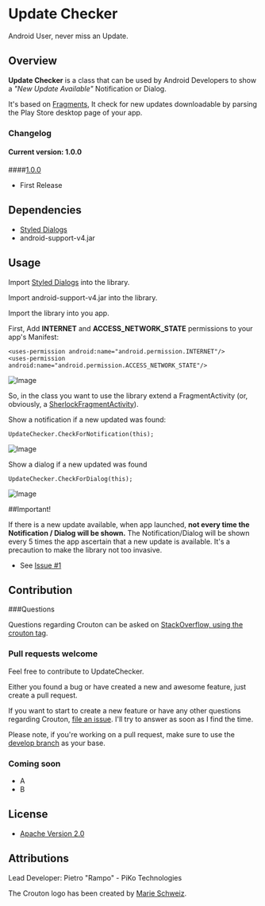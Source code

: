 # Update Checker

Android User, never miss an Update.

## Overview

**Update Checker** is a class that can be used by Android Developers to show a *"New Update Available"* Notification or Dialog. 

It's based on  [Fragments](http://developer.android.com/guide/components/fragments.html), It check for new updates downloadable by parsing the Play Store desktop page of your app.

### Changelog
#### Current version: 1.0.0

####[1.0.0](https://github.com/keyboardsurfer/Crouton/tree/1.8)

- First Release

## Dependencies
- [Styled Dialogs](https://github.com/inmite/android-styled-dialogs)
- android-support-v4.jar

## Usage

Import [Styled Dialogs](https://github.com/inmite/android-styled-dialogs) into the library.

Import android-support-v4.jar into the library.

Import the library into you app.

First, Add **INTERNET** and **ACCESS_NETWORK_STATE** permissions to your app's Manifest:

    <uses-permission android:name="android.permission.INTERNET"/>
    <uses-permission android:name="android.permission.ACCESS_NETWORK_STATE"/>
![Image](https://raw.github.com/rampo/UpdateChecker/master/arts/permissions.png?login=rampo&token=f92ee11bc4a2597f62cf8b2b2dc98bb7 "CheckForDialog();")

So, in the class you want to use the library extend a FragmentActivity (or, obviously, a [SherlockFragmentActivity](https://github.com/JakeWharton/ActionBarSherlock/blob/master/actionbarsherlock/src/com/actionbarsherlock/app/SherlockFragmentActivity.java)).

Show a notification if a new updated was found:

    UpdateChecker.CheckForNotification(this);
![Image](https://raw.github.com/rampo/UpdateChecker/master/arts/activity_notification.png?login=rampo&token=1d5dc537e83d272ae9ee0a9e502b4c06 "CheckForDialog();")

Show a dialog if a new updated was found

    UpdateChecker.CheckForDialog(this);
![Image](https://raw.github.com/rampo/UpdateChecker/master/arts/activity_dialog.png?login=rampo&token=86fbbf02361265434d72ef758a573660 "CheckForDialog();")


##Important!

If there is a new update available, when app launched, **not every time the Notification / Dialog will be shown.**
The Notification/Dialog will be shown every 5 times the app ascertain that a new update is available.
It's a precaution to make the library not too invasive.

- See [Issue #1](https://github.com/rampo/UpdateChecker/issues/1)

## Contribution

###Questions

Questions regarding Crouton can be asked on [StackOverflow, using the crouton tag](http://stackoverflow.com/questions/tagged/crouton).

### Pull requests welcome

Feel free to contribute to UpdateChecker.

Either you found a bug or have created a new and awesome feature, just create a pull request.

If you want to start to create a new feature or have any other questions regarding Crouton, [file an issue](https://github.com/keyboardsurfer/Crouton/issues/new).
I'll try to answer as soon as I find the time.

Please note, if you're working on a pull request, make sure to use the [develop branch](https://github.com/keyboardsurfer/Crouton/tree/develop) as your base.

### Coming soon
 - A
 - B

## License

* [Apache Version 2.0](http://www.apache.org/licenses/LICENSE-2.0.html)

## Attributions

Lead Developer: Pietro "Rampo" - PiKo Technologies

The Crouton logo has been created by [Marie Schweiz](http://marie-schweiz.de).
